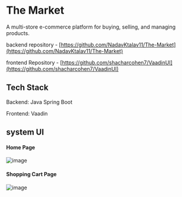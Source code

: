 # The Market

A multi-store e-commerce platform for buying, selling, and managing products. 

backend repository - [https://github.com/NadavKtalav11/The-Market](https://github.com/NadavKtalav11/The-Market)

frontend Repository - [https://github.com/shacharcohen7/VaadinUI](https://github.com/shacharcohen7/VaadinUI)

## Tech Stack
Backend: Java Spring Boot

Frontend: Vaadin


## system UI
#### Home Page
![image](https://github.com/user-attachments/assets/784dd6ea-824e-4498-8dc7-cf98707f82bb)

#### Shopping Cart Page
![image](https://github.com/user-attachments/assets/d4b42ed3-ef91-45c6-8457-9430c6302c43)
